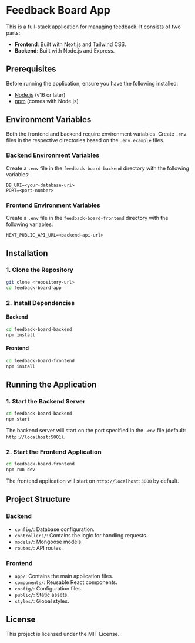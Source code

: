 # Feedback Board App

This is a full-stack application for managing feedback. It consists of two parts:

- **Frontend**: Built with Next.js and Tailwind CSS.
- **Backend**: Built with Node.js and Express.

## Prerequisites

Before running the application, ensure you have the following installed:

- [Node.js](https://nodejs.org/) (v16 or later)
- [npm](https://www.npmjs.com/) (comes with Node.js)

## Environment Variables

Both the frontend and backend require environment variables. Create `.env` files in the respective directories based on the `.env.example` files.

### Backend Environment Variables

Create a `.env` file in the `feedback-board-backend` directory with the following variables:

```
DB_URI=<your-database-uri>
PORT=<port-number>
```

### Frontend Environment Variables

Create a `.env` file in the `feedback-board-frontend` directory with the following variables:

```
NEXT_PUBLIC_API_URL=<backend-api-url>
```

## Installation

### 1. Clone the Repository

```bash
git clone <repository-url>
cd feedback-board-app
```

### 2. Install Dependencies

#### Backend

```bash
cd feedback-board-backend
npm install
```

#### Frontend

```bash
cd feedback-board-frontend
npm install
```

## Running the Application

### 1. Start the Backend Server

```bash
cd feedback-board-backend
npm start
```

The backend server will start on the port specified in the `.env` file (default: `http://localhost:5001`).

### 2. Start the Frontend Application

```bash
cd feedback-board-frontend
npm run dev
```

The frontend application will start on `http://localhost:3000` by default.

## Project Structure

### Backend

- `config/`: Database configuration.
- `controllers/`: Contains the logic for handling requests.
- `models/`: Mongoose models.
- `routes/`: API routes.

### Frontend

- `app/`: Contains the main application files.
- `components/`: Reusable React components.
- `config/`: Configuration files.
- `public/`: Static assets.
- `styles/`: Global styles.

## License

This project is licensed under the MIT License.
